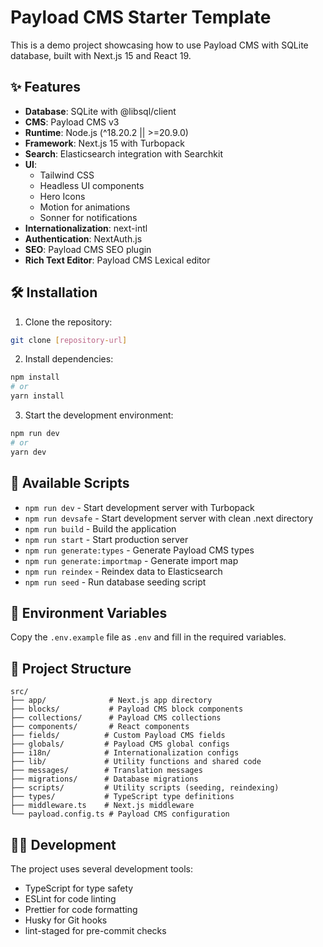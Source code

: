 # Payload CMS Starter Template

This is a demo project showcasing how to use Payload CMS with SQLite database, built with Next.js 15 and React 19.

## ✨ Features

- **Database**: SQLite with @libsql/client
- **CMS**: Payload CMS v3
- **Runtime**: Node.js (^18.20.2 || >=20.9.0)
- **Framework**: Next.js 15 with Turbopack
- **Search**: Elasticsearch integration with Searchkit
- **UI**:
  - Tailwind CSS
  - Headless UI components
  - Hero Icons
  - Motion for animations
  - Sonner for notifications
- **Internationalization**: next-intl
- **Authentication**: NextAuth.js
- **SEO**: Payload CMS SEO plugin
- **Rich Text Editor**: Payload CMS Lexical editor

## 🛠️ Installation

1. Clone the repository:

```bash
git clone [repository-url]
```

2. Install dependencies:

```bash
npm install
# or
yarn install
```

3. Start the development environment:

```bash
npm run dev
# or
yarn dev
```

## 📜 Available Scripts

- `npm run dev` - Start development server with Turbopack
- `npm run devsafe` - Start development server with clean .next directory
- `npm run build` - Build the application
- `npm run start` - Start production server
- `npm run generate:types` - Generate Payload CMS types
- `npm run generate:importmap` - Generate import map
- `npm run reindex` - Reindex data to Elasticsearch
- `npm run seed` - Run database seeding script

## 🔐 Environment Variables

Copy the `.env.example` file as `.env` and fill in the required variables.

## 📁 Project Structure

```
src/
├── app/              # Next.js app directory
├── blocks/           # Payload CMS block components
├── collections/      # Payload CMS collections
├── components/       # React components
├── fields/          # Custom Payload CMS fields
├── globals/         # Payload CMS global configs
├── i18n/            # Internationalization configs
├── lib/             # Utility functions and shared code
├── messages/        # Translation messages
├── migrations/      # Database migrations
├── scripts/         # Utility scripts (seeding, reindexing)
├── types/           # TypeScript type definitions
├── middleware.ts    # Next.js middleware
└── payload.config.ts # Payload CMS configuration
```

## 👩‍💻 Development

The project uses several development tools:

- TypeScript for type safety
- ESLint for code linting
- Prettier for code formatting
- Husky for Git hooks
- lint-staged for pre-commit checks
